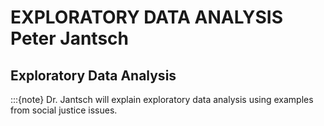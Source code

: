 # EXPLORATORY DATA ANALYSIS Peter Jantsch

## Exploratory Data Analysis
:::{note}
Dr. Jantsch will explain exploratory data analysis using examples from social justice issues.
